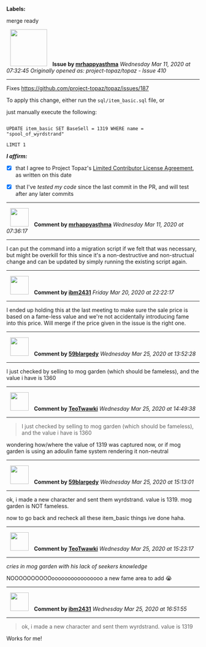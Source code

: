 **Labels:**

merge ready



<a href="https://github.com/mrhappyasthma"><img src="https://avatars0.githubusercontent.com/u/1547356?v=4" width="96" height="96" hspace="10"></img></a> **Issue by [mrhappyasthma](https://github.com/mrhappyasthma)**
_Wednesday Mar 11, 2020 at 07:32:45_
_Originally opened as: project-topaz/topaz - Issue 410_

----

Fixes https://github.com/project-topaz/topaz/issues/187

To apply this change, either run the `sql/item_basic.sql` file, or
just manually execute the following:

```
UPDATE item_basic SET BaseSell = 1319 WHERE name = "spool_of_wyrdstrand"
LIMIT 1
```

<!-- place 'x' mark between square [] brackets to affirm: -->
**_I affirm:_**
- [x] that I agree to Project Topaz's [Limited Contributor License Agreement](https://github.com/project-topaz/topaz/blob/master/CONTRIBUTOR_AGREEMENT.md), as written on this date
- [x] that I've _tested my code_ since the last commit in the PR, and will test after any later commits




----
<a href="https://github.com/mrhappyasthma"><img src="https://avatars0.githubusercontent.com/u/1547356?v=4" width="48" height="48" hspace="10"></img></a> **Comment by [mrhappyasthma](https://github.com/mrhappyasthma)**
_Wednesday Mar 11, 2020 at 07:36:17_

----

I can put the command into a migration script if we felt that was necessary, but might be overkill for this since it's a non-destructive and non-structual change and can be updated by simply running the existing script again.


----
<a href="https://github.com/ibm2431"><img src="https://avatars3.githubusercontent.com/u/13112942?v=4" width="48" height="48" hspace="10"></img></a> **Comment by [ibm2431](https://github.com/ibm2431)**
_Friday Mar 20, 2020 at 22:22:17_

----

I ended up holding this at the last meeting to make sure the sale price is based on a fame-less value and we're not accidentally introducing fame into this price. Will merge if the price given in the issue is the right one.


----
<a href="https://github.com/59blargedy"><img src="https://avatars0.githubusercontent.com/u/52636208?v=4" width="48" height="48" hspace="10"></img></a> **Comment by [59blargedy](https://github.com/59blargedy)**
_Wednesday Mar 25, 2020 at 13:52:28_

----

I just checked by selling to mog garden (which should be fameless), and the value i have is 1360


----
<a href="https://github.com/TeoTwawki"><img src="https://avatars0.githubusercontent.com/u/6871475?v=4" width="48" height="48" hspace="10"></img></a> **Comment by [TeoTwawki](https://github.com/TeoTwawki)**
_Wednesday Mar 25, 2020 at 14:49:38_

----

> I just checked by selling to mog garden (which should be fameless), and the value i have is 1360

wondering how/where the value of 1319 was captured now, or if mog garden is using an adoulin fame system rendering it non-neutral


----
<a href="https://github.com/59blargedy"><img src="https://avatars0.githubusercontent.com/u/52636208?v=4" width="48" height="48" hspace="10"></img></a> **Comment by [59blargedy](https://github.com/59blargedy)**
_Wednesday Mar 25, 2020 at 15:13:01_

----

ok, i made a new character and sent them wyrdstrand. value is 1319. mog garden is NOT fameless.
now to go back and recheck all these item_basic things ive done haha.


----
<a href="https://github.com/TeoTwawki"><img src="https://avatars0.githubusercontent.com/u/6871475?v=4" width="48" height="48" hspace="10"></img></a> **Comment by [TeoTwawki](https://github.com/TeoTwawki)**
_Wednesday Mar 25, 2020 at 15:23:17_

----

_cries in mog garden with his lack of seekers knowledge_

NOOOOOOOOOOoooooooooooooooo a new fame area to add :sob: 


----
<a href="https://github.com/ibm2431"><img src="https://avatars3.githubusercontent.com/u/13112942?v=4" width="48" height="48" hspace="10"></img></a> **Comment by [ibm2431](https://github.com/ibm2431)**
_Wednesday Mar 25, 2020 at 16:51:55_

----

> ok, i made a new character and sent them wyrdstrand. value is 1319

Works for me!
